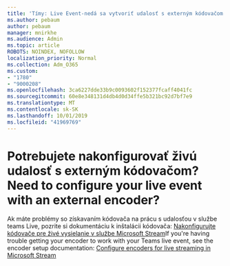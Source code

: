 ```yaml
---
title: 'Tímy: Live Event-nedá sa vytvoriť udalosť s externým kódovačom'
ms.author: pebaum
author: pebaum
manager: mnirkhe
ms.audience: Admin
ms.topic: article
ROBOTS: NOINDEX, NOFOLLOW
localization_priority: Normal
ms.collection: Adm_O365
ms.custom:
- "1780"
- "9000208"
ms.openlocfilehash: 3ca6227dde33b9c0093602f152377fcaff4041fc
ms.sourcegitcommit: 60e8e348131d4db4d0d34ffe5b321bc92d7bf7e9
ms.translationtype: MT
ms.contentlocale: sk-SK
ms.lasthandoff: 10/01/2019
ms.locfileid: "41969769"
---
```

# <a name="need-to-configure-your-live-event-with-an-external-encoder"></a><span data-ttu-id="e9562-102">Potrebujete nakonfigurovať živú udalosť s externým kódovačom?</span><span class="sxs-lookup"><span data-stu-id="e9562-102">Need to configure your live event with an external encoder?</span></span>

<span data-ttu-id="e9562-103">Ak máte problémy so získavaním kódovača na prácu s udalosťou v službe teams Live, pozrite si dokumentáciu k inštalácii kódovača: [Nakonfigurujte kódovače pre živé vysielanie v službe Microsoft Stream](https://docs.microsoft.com/stream/live-encoder-setup)</span><span class="sxs-lookup"><span data-stu-id="e9562-103">If you're having trouble getting your encoder to work with your Teams live event, see the encoder setup documentation: [Configure encoders for live streaming in Microsoft Stream](https://docs.microsoft.com/stream/live-encoder-setup)</span></span>